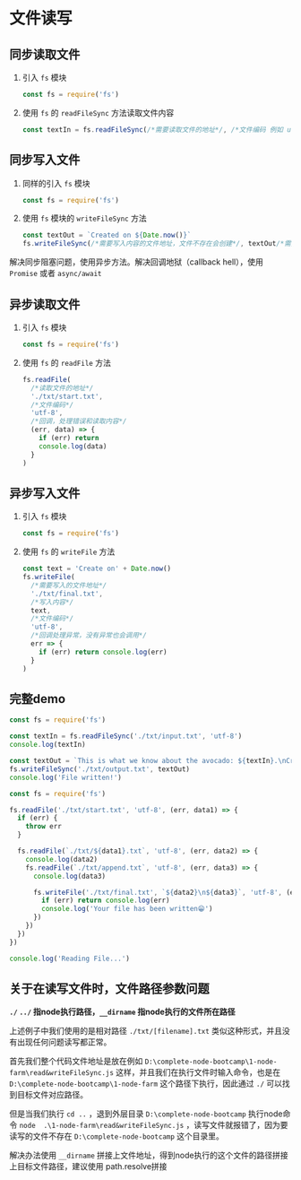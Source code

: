 # 文件读写

## 同步读取文件

1. 引入 `fs` 模块

   ```js
   const fs = require('fs')
   ```

2. 使用 `fs` 的 `readFileSync` 方法读取文件内容

   ```js
   const textIn = fs.readFileSync(/*需要读取文件的地址*/, /*文件编码 例如 utf-8*/)
   ```

## 同步写入文件

1. 同样的引入 `fs` 模块

   ```js
   const fs = require('fs')
   ```

2. 使用 `fs` 模块的 `writeFileSync` 方法

   ```js
   const textOut = `Created on ${Date.now()}`
   fs.writeFileSync(/*需要写入内容的文件地址，文件不存在会创建*/, textOut/*需要写入的内容*/)
   ```

解决同步阻塞问题，使用异步方法。解决回调地狱（callback hell），使用 `Promise` 或者 `async/await`

## 异步读取文件

1. 引入 `fs` 模块

   ```js
   const fs = require('fs')
   ```

2. 使用 `fs` 的 `readFile` 方法

   ```js
   fs.readFile(
     /*读取文件的地址*/
     './txt/start.txt',
     /*文件编码*/
     'utf-8',
     /*回调，处理错误和读取内容*/
     (err, data) => {
       if (err) return 
       console.log(data)
     }
   )
   ```

## 异步写入文件

1. 引入 `fs` 模块

   ```js
   const fs = require('fs')
   ```

2. 使用 `fs` 的 `writeFile` 方法

   ```js
   const text = 'Create on' + Date.now()
   fs.writeFile(
     /*需要写入的文件地址*/
     './txt/final.txt',
     /*写入内容*/
     text,
     /*文件编码*/
     'utf-8',
     /*回调处理异常，没有异常也会调用*/
     err => {
       if (err) return console.log(err)
     }
   )
   ```

## 完整demo

```js
const fs = require('fs')

const textIn = fs.readFileSync('./txt/input.txt', 'utf-8')
console.log(textIn)

const textOut = `This is what we know about the avocado: ${textIn}.\nCreated on ${Date.now()}`
fs.writeFileSync('./txt/output.txt', textOut)
console.log('File written!')
```

```js
const fs = require('fs')

fs.readFile('./txt/start.txt', 'utf-8', (err, data1) => {
  if (err) {
    throw err
  }

  fs.readFile(`./txt/${data1}.txt`, 'utf-8', (err, data2) => {
    console.log(data2)
    fs.readFile(`./txt/append.txt`, 'utf-8', (err, data3) => {
      console.log(data3)

      fs.writeFile('./txt/final.txt', `${data2}\n${data3}`, 'utf-8', (err) => {
        if (err) return console.log(err)
        console.log('Your file has been written😁')
      })
    })
  })
})

console.log('Reading File...')
```

## 关于在读写文件时，文件路径参数问题

**`./` `../` 指node执行路径，`__dirname` 指node执行的文件所在路径** 

上述例子中我们使用的是相对路径 `./txt/[filename].txt` 类似这种形式，并且没有出现任何问题读写都正常。

首先我们整个代码文件地址是放在例如 `D:\complete-node-bootcamp\1-node-farm\read&writeFileSync.js` 这样，并且我们在执行文件时输入命令，也是在 `D:\complete-node-bootcamp\1-node-farm` 这个路径下执行，因此通过  `./` 可以找到目标文件对应路径。

但是当我们执行 `cd ..` ，退到外层目录 `D:\complete-node-bootcamp` 执行node命令 `node  .\1-node-farm\read&writeFileSync.js` ，读写文件就报错了，因为要读写的文件不存在 `D:\complete-node-bootcamp` 这个目录里。

解决办法使用 `__dirname` 拼接上文件地址，得到node执行的这个文件的路径拼接上目标文件路径，建议使用 path.resolve拼接

